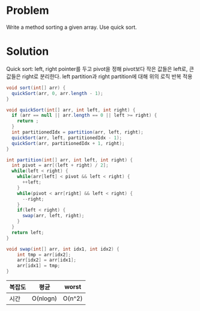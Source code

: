 # Problem
Write a method sorting a given array.
Use quick sort.


# Solution

Quick sort: left, right pointer를 두고 pivot을 정해 pivot보다 작은 값들은 left로, 큰 값들은 right로 분리한다. 
left partition과 right partition에 대해 위의 로직 반복 적용

```java
void sort(int[] arr) {
  quickSort(arr, 0, arr.length - 1);
}

void quickSort(int[] arr, int left, int right) {
  if (arr == null || arr.length == 0 || left >= right) {
    return ;
  }
  int partitionedIdx = partition(arr, left, right);
  quickSort(arr, left, partitionedIdx - 1);
  quickSort(arr, partitionedIdx + 1, right);
}

int partition(int[] arr, int left, int right) {
  int pivot = arr[(left + right) / 2];
  while(left < right) {
    while(arr[left] < pivot && left < right) {
      ++left;
    }
    while(pivot < arr[right] && left < right) {
      --right;
    }
    if(left < right) {
      swap(arr, left, right);
    }
  }
  return left;
}

void swap(int[] arr, int idx1, int idx2) {
    int tmp = arr[idx2];
    arr[idx2] = arr[idx1];
    arr[idx1] = tmp;
}
```

| 복잡도 | 평균 | worst |
|------|-----|-------|
| 시간  | O(nlogn) | O(n^2) |

